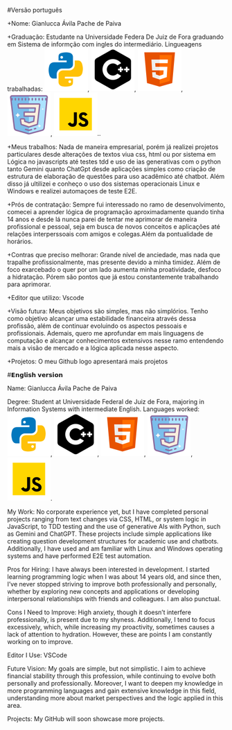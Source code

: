 #Versão português

+Nome: Gianlucca Ávila Pache de Paiva

+Graduação: Estudante na Universidade Federa De Juiz de Fora graduando em Sistema de informção com ingles do intermediário.
Lingueagens trabalhadas: 
![alt text](image.png), ![alt text](image-1.png), ![alt text](image-2.png), ![alt text](image-3.png), ![alt text](image-4.png)..

+Meus trabalhos: Nada de maneira empresarial, porém já realizei projetos particulares desde alterações de textos viua css, html ou por sistema em Lógica no javascripts até testes tdd e uso de ias generativas com o python tanto Gemini quanto ChatGpt desde aplicações simples como criação de estrutura de elaboração de questões para uso acadêmico até chatbot. Além disso já ultilizei e conheço o uso dos sistemas operacionais Linux e Windows e realizei automaçoes de teste E2E.

+Prós de contratação: Sempre fui interessado no ramo de desenvolvimento, comecei a aprender lógica de programação aproximadamente quando tinha 14 anos e desde lá nunca parei de tentar me aprimorar de maneira profissional e pessoal, seja em busca de novos conceitos e aplicações até relações interperssoais com amigos e colegas.Além da pontualidade de horários.

+Contras que preciso melhorar: Grande nível de anciedade, mas nada que trapalhe profissionalmente, mas presente devido a minha timidez. Além de foco exarcebado o quer por um lado aumenta minha proatividade, desfoco a hidratação. Pórem são pontos que já estou constantemente trabalhando para aprimorar.

+Editor que utilizo: Vscode

+Visão futura: Meus objetivos são simples, mas não simplórios. Tenho como objetivo alcançar uma estabilidade financeira através dessa profissão, além de continuar evoluindo os aspectos pessoais e profissionais. Ademais, quero me aprofundar em mais linguagens de computação e alcançar conhecimentos extensivos nesse ramo entendendo mais a visão de mercado e a lógica aplicada nesse aspecto.

+Projetos: O meu Github logo apresentará mais projetos


#𝗘𝗻𝗴𝗹𝗶𝘀𝗵 𝘃𝗲𝗿𝘀𝗶𝗼𝗻

Name: Gianlucca Ávila Pache de Paiva

Degree: Student at Universidade Federal de Juiz de Fora, majoring in Information Systems with intermediate English.
Languages worked: 
![alt text](image.png), ![alt text](image-1.png), ![alt text](image-2.png), ![alt text](image-3.png), ![alt text](image-4.png).

My Work: No corporate experience yet, but I have completed personal projects ranging from text changes via CSS, HTML, or system logic in JavaScript, to TDD testing and the use of generative AIs with Python, such as Gemini and ChatGPT. These projects include simple applications like creating question development structures for academic use and chatbots. Additionally, I have used and am familiar with Linux and Windows operating systems and have performed E2E test automation.

Pros for Hiring: I have always been interested in development. I started learning programming logic when I was about 14 years old, and since then, I’ve never stopped striving to improve both professionally and personally, whether by exploring new concepts and applications or developing interpersonal relationships with friends and colleagues. I am also punctual.

Cons I Need to Improve: High anxiety, though it doesn’t interfere professionally, is present due to my shyness. Additionally, I tend to focus excessively, which, while increasing my proactivity, sometimes causes a lack of attention to hydration. However, these are points I am constantly working on to improve.

Editor I Use: VSCode

Future Vision: My goals are simple, but not simplistic. I aim to achieve financial stability through this profession, while continuing to evolve both personally and professionally. Moreover, I want to deepen my knowledge in more programming languages and gain extensive knowledge in this field, understanding more about market perspectives and the logic applied in this area.

Projects: My GitHub will soon showcase more projects.